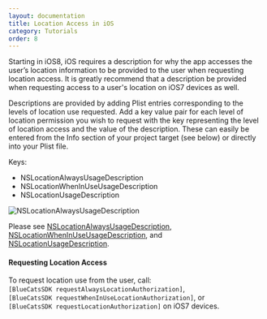 ```yaml
---
layout: documentation
title: Location Access in iOS
category: Tutorials
order: 8
---
```


Starting in iOS8, iOS requires a description for why the app accesses the user’s location information to be provided to the user when requesting location access.  It is greatly recommend that a description be provided when requesting access to a user's location on iOS7 devices as well.

Descriptions are provided by adding Plist entries corresponding to the levels of location use requested.  Add a key value pair for each level of location permission you wish to request with the key representing the level of location access and the value of the description.  These can easily be entered from the Info section of your project target (see below) or directly into your Plist file.

Keys:
- NSLocationAlwaysUsageDescription  
- NSLocationWhenInUseUsageDescription  
- NSLocationUsageDescription

![NSLocationAlwaysUsageDescription](http://i.imgur.com/G55cRZi.png)

Please see [NSLocationAlwaysUsageDescription](https://developer.apple.com/library/ios/documentation/General/Reference/InfoPlistKeyReference/Articles/CocoaKeys.html#//apple_ref/doc/plist/info/NSLocationAlwaysUsageDescription), [NSLocationWhenInUseUsageDescription](https://developer.apple.com/library/ios/documentation/General/Reference/InfoPlistKeyReference/Articles/CocoaKeys.html#//apple_ref/doc/plist/info/NSLocationWhenInUseUsageDescription), and [NSLocationUsageDescription](https://developer.apple.com/library/ios/documentation/General/Reference/InfoPlistKeyReference/Articles/CocoaKeys.html#//apple_ref/doc/plist/info/NSLocationUsageDescription).

#### Requesting Location Access
To request location use from the user, call:  
`[BlueCatsSDK requestAlwaysLocationAuthorization]`,  
`[BlueCatsSDK requestWhenInUseLocationAuthorization]`, or  
`[BlueCatsSDK requestLocationAuthorization]` on iOS7 devices.